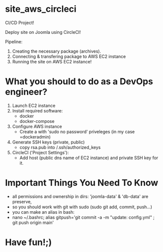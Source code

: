# site_aws_circleci

CI/CD Project!

Deploy site on Joomla using CircleCI!

Pipeline:
1. Creating the necessary package (archives).
2. Connecting & transfering package to AWS EC2 instance
3. Running the site on AWS EC2 instance!

# What you should to do as a DevOps engineer?
1. Launch EC2 instance
2. Install required software:
    - docker
    - docker-compose
3. Configure AWS instance
  	- Create a <user> with 'sudo no password' priveleges (in my case <user>=dockeradmin)
4. Generate SSH keys (private, public)
  	- copy rsa.pub into <user>/.ssh/authorized_keys
5. CircleCI ('Project Settings'):
  	- Add host (public dns name of EC2 instance) and private SSH key for it.

# Important Things You Need To Know
  - all permissions and ownership in dirs: 'joomla-data' & 'db-data' are preserve, 
  - so you should work with git with sudo (sudo git add, commit, push...)
  - you can make an alias in bash: 
  - nano ~/.bashrc; alias gitpush='git commit -a -m "update: config.yml" ; git push origin main'

# Have fun!;)  
